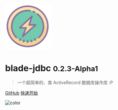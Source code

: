 
<img src="_media/logo.svg" width="150"/>

# blade-jdbc <small>0.2.3-Alpha1</small>

> 一个超简单的、类 ActiveRecord 数据库操作库 :P

[GitHub](https://github.com/lets-blade/blade-jdbc)
[快速开始](#blade-jdbc)


![color](#b3daff)